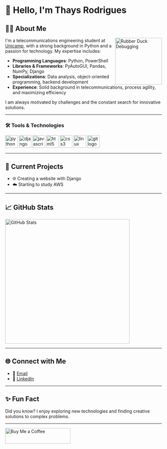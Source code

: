 # 👋 Hello, I'm Thays Rodrigues

## 👩‍🎓 About Me

<img align="right" height="150" src="https://i.pinimg.com/originals/8c/76/00/8c760088693d8f28bd0375d3d4ef16c8.png" alt="Rubber Duck Debugging" />

I'm a telecommunications engineering student at [Unicamp](https://www.unicamp.br/), with a strong background in Python and a passion for technology. My expertise includes:

- **Programming Languages**: Python, PowerShell
- **Libraries & Frameworks**: PyAutoGUI, Pandas, NumPy, Django
- **Specializations**: Data analysis, object-oriented programming, backend development
- **Experience**: Solid background in telecommunications, process agility, and maximizing efficiency

I am always motivated by challenges and the constant search for innovative solutions.

---

### 🛠 Tools & Technologies
<div align="left">
  <img src="https://cdn.jsdelivr.net/gh/devicons/devicon/icons/python/python-original.svg" height="40" alt="python logo"  />
  <img src="https://cdn.jsdelivr.net/gh/devicons/devicon/icons/django/django-plain.svg" height="40" alt="django logo" />
  <img src="https://cdn.jsdelivr.net/gh/devicons/devicon/icons/javascript/javascript-original.svg" height="40" alt="javascript logo"  />
  <img src="https://cdn.jsdelivr.net/gh/devicons/devicon/icons/html5/html5-original.svg" height="40" alt="html5 logo"  />
  <img src="https://cdn.jsdelivr.net/gh/devicons/devicon/icons/css3/css3-original.svg" height="40" alt="css3 logo"  />
  <img src="https://cdn.jsdelivr.net/gh/devicons/devicon/icons/linux/linux-original.svg" height="40" alt="linux logo"  />
  <img src="https://cdn.jsdelivr.net/gh/devicons/devicon/icons/git/git-original.svg" height="40" alt="git logo" />
</div>

---

## 💼 Current Projects
- 🌐 Creating a website with Django
- ☁️ Starting to study AWS

---

## 📈 GitHub Stats

<p align="left">
  <img src="https://github-readme-stats.vercel.app/api?username=thaysrodrigues&show_icons=true&theme=nightowl&count_private=true&hide_title=true&include_all_commits=true&hide_border=true" alt="GitHub Stats" width="400">
</p>


---

## 🌐 Connect with Me

- 📧 [Email](mailto:thays.rodrigues.barboza@gmail.com)
- 💼 [LinkedIn](https://www.linkedin.com/in/thaysrodriguesb)

---

## ✨ Fun Fact

Did you know? I enjoy exploring new technologies and finding creative solutions to complex problems.

---

<a href="https://www.buymeacoffee.com/thaysrodrigues">
  <img src="https://cdn.buymeacoffee.com/buttons/v2/default-yellow.png" height="50" width="210" alt="Buy Me a Coffee" />
</a>
